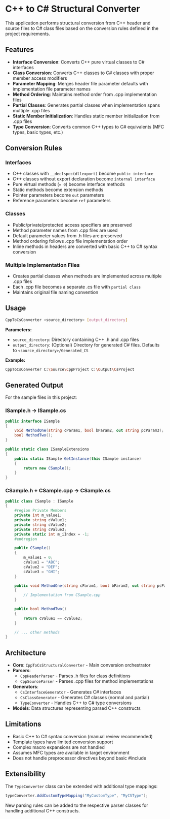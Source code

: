 # C++ to C# Structural Converter

This application performs structural conversion from C++ header and source files to C# class files based on the conversion rules defined in the project requirements.

## Features

- **Interface Conversion**: Converts C++ pure virtual classes to C# interfaces
- **Class Conversion**: Converts C++ classes to C# classes with proper member access modifiers
- **Parameter Mapping**: Merges header file parameter defaults with implementation file parameter names  
- **Method Ordering**: Maintains method order from .cpp implementation files
- **Partial Classes**: Generates partial classes when implementation spans multiple .cpp files
- **Static Member Initialization**: Handles static member initialization from .cpp files
- **Type Conversion**: Converts common C++ types to C# equivalents (MFC types, basic types, etc.)

## Conversion Rules

### Interfaces
- C++ classes with `__declspec(dllexport)` become `public interface`
- C++ classes without export declaration become `internal interface`
- Pure virtual methods (`= 0`) become interface methods
- Static methods become extension methods
- Pointer parameters become `out` parameters
- Reference parameters become `ref` parameters

### Classes
- Public/private/protected access specifiers are preserved
- Method parameter names from .cpp files are used
- Default parameter values from .h files are preserved  
- Method ordering follows .cpp file implementation order
- Inline methods in headers are converted with basic C++ to C# syntax conversion

### Multiple Implementation Files
- Creates partial classes when methods are implemented across multiple .cpp files
- Each .cpp file becomes a separate .cs file with `partial class`
- Maintains original file naming convention

## Usage

```bash
CppToCsConverter <source_directory> [output_directory]
```

**Parameters:**
- `source_directory`: Directory containing C++ .h and .cpp files
- `output_directory`: (Optional) Directory for generated C# files. Defaults to `<source_directory>/Generated_CS`

**Example:**
```bash
CppToCsConverter C:\Source\CppProject C:\Output\CsProject
```

## Generated Output

For the sample files in this project:

### ISample.h → ISample.cs
```csharp
public interface ISample
{
    void MethodOne(string cParam1, bool bParam2, out string pcParam3);
    bool MethodTwo();
}

public static class ISampleExtensions
{
    public static ISample GetInstance(this ISample instance)
    {
        return new CSample();
    }
}
```

### CSample.h + CSample.cpp → CSample.cs  
```csharp
public class CSample : ISample
{
    #region Private Members
    private int m_value1;
    private string cValue1;
    private string cValue2;
    private string cValue3;
    private static int m_iIndex = -1;
    #endregion

    public CSample()
    {
        m_value1 = 0;
        cValue1 = "ABC";
        cValue2 = "DEF"; 
        cValue3 = "GHI";
    }

    public void MethodOne(string cParam1, bool bParam2, out string pcParam3)
    {
        // Implementation from CSample.cpp
    }

    public bool MethodTwo()
    {
        return cValue1 == cValue2;
    }

    // ... other methods
}
```

## Architecture

- **Core**: `CppToCsStructuralConverter` - Main conversion orchestrator
- **Parsers**: 
  - `CppHeaderParser` - Parses .h files for class definitions  
  - `CppSourceParser` - Parses .cpp files for method implementations
- **Generators**:
  - `CsInterfaceGenerator` - Generates C# interfaces
  - `CsClassGenerator` - Generates C# classes (normal and partial)
  - `TypeConverter` - Handles C++ to C# type conversions
- **Models**: Data structures representing parsed C++ constructs

## Limitations

- Basic C++ to C# syntax conversion (manual review recommended)
- Template types have limited conversion support
- Complex macro expansions are not handled
- Assumes MFC types are available in target environment
- Does not handle preprocessor directives beyond basic #include

## Extensibility

The `TypeConverter` class can be extended with additional type mappings:

```csharp
typeConverter.AddCustomTypeMapping("MyCustomType", "MyCSType");
```

New parsing rules can be added to the respective parser classes for handling additional C++ constructs.